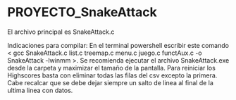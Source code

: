 # PROYECTO_SnakeAttack
El archivo principal es SnakeAttack.c

Indicaciones para compilar:
En el terminal powershell escribir este comando < gcc SnakeAttack.c list.c treemap.c  menu.c juego.c functAux.c -o SnakeAttack -lwinmm >.
Se recomienda ejecutar el archivo SnakeAttack.exe desde la carpeta y maximizar el tamaño de la pantalla.
Para reiniciar los Highscores basta con eliminar todas las filas del csv excepto la primera. Cabe recalcar que se debe dejar siempre un salto de linea al final de la ultima linea con datos.
